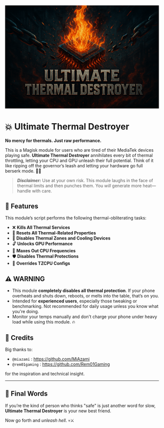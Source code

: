 ![TDestroyer](https://github.com/fuckyoustan/Ultimate-Thermal-Destroyer/blob/main/banner.jpg?raw=true)

# 💥 Ultimate Thermal Destroyer
**No mercy for thermals. Just raw performance.**

This is a Magisk module for users who are tired of their MediaTek devices playing safe. **Ultimate Thermal Destroyer** annihilates every bit of thermal throttling, letting your CPU and GPU unleash their full potential. Think of it like ripping off the governor’s leash and letting your hardware go full berserk mode. 🐉🔥

> ***Disclaimer:*** Use at your own risk. This module laughs in the face of thermal limits and then punches them. You *will* generate more heat—handle with care.

## 🚀 Features
This module’s script performs the following thermal-obliterating tasks:

- ❌ **Kills All Thermal Services**
- 🧨 **Resets All Thermal-Related Properties** 
- 🥶 **Disables Thermal Zones and Cooling Devices**
- 🔓 **Unlocks GPU Performance**
- 🧠 **Maxes Out CPU Frequencies**
- 🛡️ **Disables Thermal Protections**
- 🧬 **Overrides TZCPU Configs**

## ⚠️ WARNING
- This module **completely disables all thermal protection**. If your phone overheats and shuts down, reboots, or melts into the table, that’s on you.
- Intended for **experienced users**, especially those tweaking or benchmarking. Not recommended for daily usage unless you know what you're doing.
- Monitor your temps manually and don't charge your phone under heavy load while using this module. 🔥

## 🙌 Credits
Big thanks to:
- `@miazami` : https://github.com/MiAzami
- `@rem01gaming` : https://github.com/Rem01Gaming

for the inspiration and technical insight.

---

## 🏁 Final Words
If you’re the kind of person who thinks "safe" is just another word for slow, **Ultimate Thermal Destroyer** is your new best friend.

Now go forth and *unleash hell*. 💀⚔️
